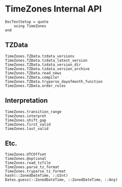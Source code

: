 # TimeZones Internal API

```@meta
DocTestSetup = quote
    using TimeZones
end
```

## TZData

```@docs
TimeZones.TZData.tzdata_versions
TimeZones.TZData.tzdata_latest_version
TimeZones.TZData.tzdata_version_dir
TimeZones.TZData.tzdata_version_archive
TimeZones.TZData.read_news
TimeZones.TZData.compile!
TimeZones.TZData.tryparse_dayofmonth_function
TimeZones.TZData.order_rules
```

## Interpretation

```@docs
TimeZones.transition_range
TimeZones.interpret
TimeZones.shift_gap
TimeZones.first_valid
TimeZones.last_valid
```

## Etc.

```@docs
TimeZones.UTCOffset
TimeZones.@optional
TimeZones.read_tzfile
TimeZones.parse_tz_format
TimeZones.tryparse_tz_format
hash(::ZonedDateTime, ::UInt)
Dates.guess(::ZonedDateTime, ::ZonedDateTime, ::Any)
```
